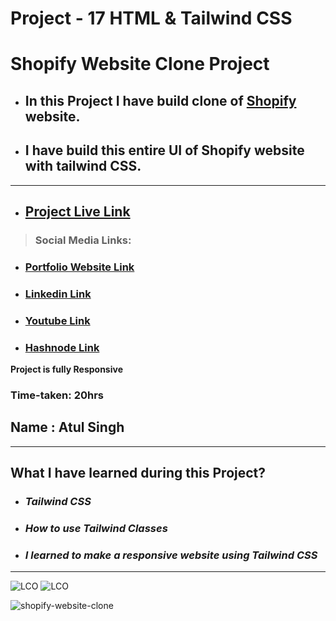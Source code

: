 # Project - 17 HTML & Tailwind CSS

# Shopify Website Clone Project

- ## In this Project I have build clone of [Shopify](https://ineuron-shopify-website-clone-17.netlify.app/) website.

- ## I have build this entire UI of Shopify website with tailwind CSS.

---

- ## [Project Live Link](https://ineuron-shopify-website-clone-17.netlify.app/)
> ### Social Media Links:

- ### [Portfolio Website Link](https://www.findcoder.io/u/atulsinghatul)
- ### [Linkedin Link](https://www.linkedin.com/in/atul-singh-082529249/)
- ### [Youtube Link](https://www.youtube.com/channel/UCBNc9Vs9mAFxnAKjzWRqDFQ)
- ### [Hashnode Link](https://atulsinghatul.hashnode.dev/)

**Project is fully Responsive**

### Time-taken: 20hrs

## Name : Atul Singh

---

## What I have learned during this Project?

- ### _Tailwind CSS_

- ### _How to use Tailwind Classes_

- ### _I learned to make a responsive website using Tailwind CSS_

---

![LCO](https://img.shields.io/badge/Project-17-green) ![LCO](https://img.shields.io/badge/Shopify%20Clone-HTML%20%26%20Tailwind%20CSS-orange)

![shopify-website-clone](https://user-images.githubusercontent.com/112545072/210029363-cf4a0523-0579-4104-9c09-7d3a6a157ec9.png)
